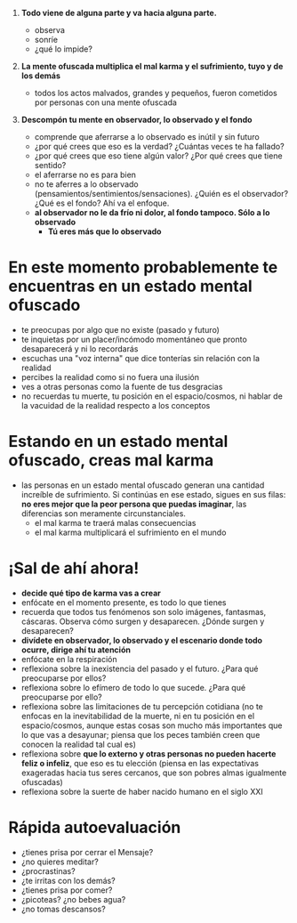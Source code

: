 1. **Todo viene de alguna parte y va hacia alguna parte.**
    - observa
    - sonríe
    - ¿qué lo impide?

2. **La mente ofuscada multiplica el mal karma y el sufrimiento, tuyo y de los demás**
    - todos los actos malvados, grandes y pequeños, fueron cometidos por personas con una mente ofuscada

3. **Descompón tu mente en observador, lo observado y el fondo**
    - comprende que aferrarse a lo observado es inútil y sin futuro
    - ¿por qué crees que eso es la verdad? ¿Cuántas veces te ha fallado?
    - ¿por qué crees que eso tiene algún valor? ¿Por qué crees que tiene sentido?
    - el aferrarse no es para bien
    - no te aferres a lo observado (pensamientos/sentimientos/sensaciones). ¿Quién es el observador? ¿Qué es el fondo? Ahí va el enfoque.
    - **al observador no le da frío ni dolor, al fondo tampoco. Sólo a lo observado**
        - **Tú eres más que lo observado**

# En este momento probablemente te encuentras en un estado mental ofuscado

- te preocupas por algo que no existe (pasado y futuro)
- te inquietas por un placer/incómodo momentáneo que pronto desaparecerá y ni lo recordarás
- escuchas una "voz interna" que dice tonterías sin relación con la realidad
- percibes la realidad como si no fuera una ilusión
- ves a otras personas como la fuente de tus desgracias
- no recuerdas tu muerte, tu posición en el espacio/cosmos, ni hablar de la vacuidad de la realidad respecto a los conceptos

# Estando en un estado mental ofuscado, creas mal karma

- las personas en un estado mental ofuscado generan una cantidad increíble de sufrimiento. Si continúas en ese estado, sigues en sus filas: **no eres mejor que la peor persona que puedas imaginar**, las diferencias son meramente circunstanciales.
    - el mal karma te traerá malas consecuencias
    - el mal karma multiplicará el sufrimiento en el mundo

# ¡Sal de ahí ahora!

- **decide qué tipo de karma vas a crear**
- enfócate en el momento presente, es todo lo que tienes
- recuerda que todos tus fenómenos son solo imágenes, fantasmas, cáscaras. Observa cómo surgen y desaparecen. ¿Dónde surgen y desaparecen?
- **divídete en observador, lo observado y el escenario donde todo ocurre, dirige ahí tu atención**
- enfócate en la respiración
- reflexiona sobre la inexistencia del pasado y el futuro. ¿Para qué preocuparse por ellos?
- reflexiona sobre lo efímero de todo lo que sucede. ¿Para qué preocuparse por ello?
- reflexiona sobre las limitaciones de tu percepción cotidiana (no te enfocas en la inevitabilidad de la muerte, ni en tu posición en el espacio/cosmos, aunque estas cosas son mucho más importantes que lo que vas a desayunar; piensa que los peces también creen que conocen la realidad tal cual es)
- reflexiona sobre **que lo externo y otras personas no pueden hacerte feliz o infeliz**, que eso es tu elección (piensa en las expectativas exageradas hacia tus seres cercanos, que son pobres almas igualmente ofuscadas)
- reflexiona sobre la suerte de haber nacido humano en el siglo XXI

# Rápida autoevaluación

- ¿tienes prisa por cerrar el Mensaje?
- ¿no quieres meditar?
- ¿procrastinas?
- ¿te irritas con los demás?
- ¿tienes prisa por comer?
- ¿picoteas? ¿no bebes agua?
- ¿no tomas descansos?
